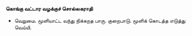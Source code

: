**கொங்கு வட்டார வழக்குச் சொல்லகராதி**
- வெறுமை. மூளியாட்ட வந்து நிக்கறத பாரு. குறைபாடு. மூளிக் கொடத்த எடுத்து வெய்யி.

